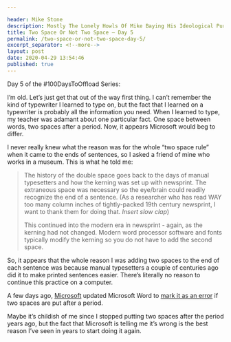 ```yaml
---

header: Mike Stone
description: Mostly The Lonely Howls Of Mike Baying His Ideological Purity At The Moon
title: Two Space Or Not Two Space – Day 5
permalink: /two-space-or-not-two-space-day-5/
excerpt_separator: <!--more-->
layout: post
date: 2020-04-29 13:54:46
published: true
---
```


Day 5 of the #100DaysToOffload Series:

I’m old. Let’s just get that out of the way first thing. I can’t remember the kind of typewriter I learned to type on, but the fact that I learned on a typewriter is probably all the information you need. When I learned to type, my teacher was adamant about one particular fact. One space between words, two spaces after a period. Now, it appears Microsoft would beg to differ.

<!--more-->

I never really knew what the reason was for the whole “two space rule” when it came to the ends of sentences, so I asked a friend of mine who works in a museum. This is what he told me:

> The history of the double space goes back to the days of manual typesetters and how the kerning was set up with newsprint. The extraneous space was necessary so the eye/brain could readily recognize the end of a sentence. (As a researcher who has read WAY too many column inches of tightly-packed 19th century newsprint, I want to thank them for doing that. *Insert slow clap*)
>
> This continued into the modern era in newsprint - again, as the kerning had not changed. Modern word processor software and fonts typically modify the kerning so you do not have to add the second space.

So, it appears that the whole reason I was adding two spaces to the end of each sentence was because manual typesetters a couple of centuries ago did it to make printed sentences easier. There’s literally no reason to continue this practice on a computer.

A few days ago, [Microsoft](https://www.microsoft.com) updated Microsoft Word to [mark it as an error](https://www.cnn.com/2020/04/27/tech/microsoft-word-two-spaces-trnd/index.html) if two spaces are put after a period. 

Maybe it’s childish of me since I stopped putting two spaces after the period years ago, but the fact that Microsoft is telling me it’s wrong is the best reason I’ve seen in years to start doing it again. 